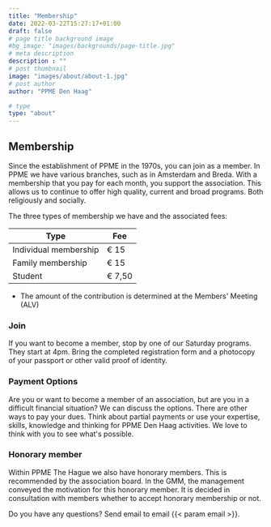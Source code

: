 ```yaml
---
title: "Membership"
date: 2022-03-22T15:27:17+01:00
draft: false
# page title background image
#bg_image: "images/backgrounds/page-title.jpg"
# meta description
description : ""
# post thumbnail
image: "images/about/about-1.jpg"
# post author
author: "PPME Den Haag"

# type
type: "about"
---
```


## Membership
Since the establishment of PPME in the 1970s, you can join as a member. In PPME we have various branches, such as in Amsterdam and Breda.
With a membership that you pay for each month, you support the association. This allows us to continue to offer high quality, current and broad programs. Both religiously and socially.

The three types of membership we have and the associated fees:

| Type | Fee |
|------|-----|
| Individual membership | € 15 |
| Family membership | € 15 |
| Student | € 7,50 |

* The amount of the contribution is determined at the Members' Meeting (ALV)

### Join
If you want to become a member, stop by one of our Saturday programs. They start at 4pm. Bring the completed registration form and a photocopy of your passport or other valid proof of identity.

### Payment Options
Are you or want to become a member of an association, but are you in a difficult financial situation? We can discuss the options. There are other ways to pay your dues. Think about partial payments or use your expertise, skills, knowledge and thinking for PPME Den Haag activities. We love to think with you to see what's possible.

### Honorary member
Within PPME The Hague we also have honorary members. This is recommended by the association board. In the GMM, the management conveyed the motivation for this honorary member. It is decided in consultation with members whether to accept honorary membership or not.

Do you have any questions?
Send email to email {{< param email >}}.
